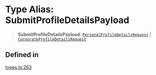 # Type Alias: SubmitProfileDetailsPayload

> **SubmitProfileDetailsPayload**: [`PersonalProfileDetailsRequest`](/docs/packages/SDK/interfaces/PersonalProfileDetailsRequest.md) \| [`CorporateProfileDetailsRequest`](/docs/packages/SDK/interfaces/CorporateProfileDetailsRequest.md)

## Defined in

[types.ts:263](https://github.com/monerium/js-monorepo/blob/main/packages/sdk/src/types.ts#L263)

